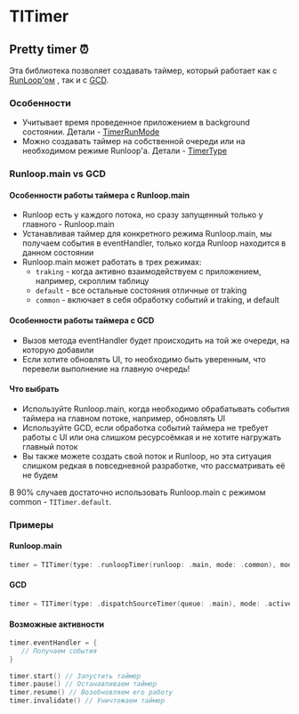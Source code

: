 # TITimer
## Pretty timer ⏰

Эта библиотека позволяет создавать таймер, который работает как с [RunLoop'ом](#Runloop) , так и с [GCD](#GCD).

### Особенности

- Учитывает время проведенное приложением в background состоянии. Детали - [TimerRunMode](Sources/TITimer/Enums/TimerRunMode.swift)
- Можно создавать таймер на собственной очереди или на необходимом режиме Runloop'а. Детали - [TimerType](Sources/TITimer/Enums/TimerType.swift)

### Runloop.main vs GCD

#### Особенности работы таймера с Runloop.main

- Runloop есть у каждого потока, но сразу запущенный только у главного - Runloop.main
- Устанавливая таймер для конкретного режима Runloop.main, мы получаем события в eventHandler, только когда Runloop находится в данном состоянии
- Runloop.main может работать в трех режимах:    
     - `traking` - когда активно взаимодействуем с приложением, например, скроллим таблицу
     - `default` - все остальные состояния отличные от traking
     - `common` - включает в себя обработку событий и traking, и default

#### Особенности работы таймера с GCD

- Вызов метода eventHandler будет происходить на той же очереди, на которую добавили
- Eсли хотите обновлять UI, то необходимо быть уверенным, что перевели выполнение на главную очередь!

#### Что выбрать

- Используйте Runloop.main, когда необходимо обрабатывать события таймера на главном потоке, например, обновлять UI
- Используйте GCD, если обработка событий таймера не требует работы с UI или она слишком ресурсоёмкая и не хотите нагружать главный поток
- Вы также можете создать свой поток и Runloop, но эта ситуация слишком редкая в повседневной разработке, что рассматривать её не будем

В 90% случаев достаточно использовать Runloop.main с режимом common - `TITimer.default`.

### Примеры

#### Runloop.main

```swift
timer = TITimer(type: .runloopTimer(runloop: .main, mode: .common), mode: .onlyActive)
```
#### GCD

```swift
timer = TITimer(type: .dispatchSourceTimer(queue: .main), mode: .activeAndBackground)
```

#### Возможные активности

```swift        
timer.eventHandler = {
   // Получаем события
}
        
timer.start() // Запустить таймер
timer.pause() // Останавливаем таймер
timer.resume() // Возобновляем его работу
timer.invalidate() // Уничтожаем таймер
```
